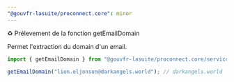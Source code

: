 ```yaml
---
"@gouvfr-lasuite/proconnect.core": minor
---
```


♻️ Prélevement de la fonction getEmailDomain

Permet l'extraction du domain d'un email.

```ts
import { getEmailDomain } from "@gouvfr-lasuite/proconnect.core/services/email";

getEmailDomain("lion.eljonson@darkangels.world"); // darkangels.world
```
